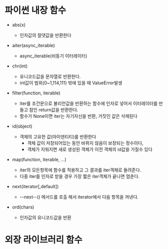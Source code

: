 # 파이썬 내장 함수
- abs(x)
    - 인자값의 절댓값을 반환한다
- aiter(async_iterable)
    - async_iterable(비동기 이터레이터)
- chr(int)
    - 유니코드값을 문자열로 반환한다.
    - int값이 범위(0~1,114,111) 밖에 있을 때 ValueError발생
- filter(function, iterable)
    - iter를 조건문으로 불리언값을 반환하는 함수에 인자로 넣어서 이터레이터를 만들고 참인 return값을 반환한다.
    - 함수가 None이면 iter는 자기자신을 반환, 거짓인 값은 삭제된다
- id(object)
    - 객체의 고유한 값(아이덴티티)를 반환한다
        - 객체 값이 저장되어있는 동안 바뀌지 않음이 보장되는 정수이다,
        - 객체가 지워지면 새로 생성된 객체가 이전 객체의 id값을 가질수 있다
- map(function, iterable, ...)
    - iter의 모든항목에 함수를 적용하고 그 결과를 iter객체로 돌려준다.
    - 다중 iter를 인자로 받을 경우 가장 짧은 iter객체가 끝나면 멈춘다.

- next(iterator[,default]) 
    - --next--() 메서드를 호출 해서 iterator에서 다음 항목을 꺼낸다. 
- ord(chars)
    - 인자값의 유니코드값을 반환




# 외장 라이브러리 함수